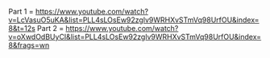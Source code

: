 Part 1 = https://www.youtube.com/watch?v=LcVasuO5uKA&list=PLL4sLOsEw92zglv9WRHXvSTmVq98UrfOU&index=8&t=12s
Part 2 = https://www.youtube.com/watch?v=oXwdOdBUyCI&list=PLL4sLOsEw92zglv9WRHXvSTmVq98UrfOU&index=8&frags=wn
